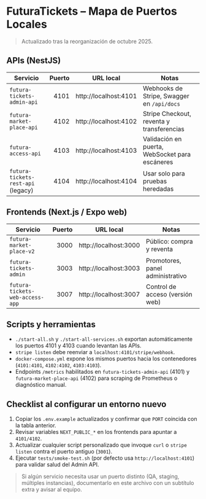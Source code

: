 # FuturaTickets – Mapa de Puertos Locales

> Actualizado tras la reorganización de octubre 2025.

## APIs (NestJS)

| Servicio | Puerto | URL local | Notas |
|----------|-------:|-----------|-------|
| `futura-tickets-admin-api` | 4101 | http://localhost:4101 | Webhooks de Stripe, Swagger en `/api/docs` |
| `futura-market-place-api` | 4102 | http://localhost:4102 | Stripe Checkout, reventa y transferencias |
| `futura-access-api` | 4103 | http://localhost:4103 | Validación en puerta, WebSocket para escáneres |
| `futura-tickets-rest-api` (legacy) | 4104 | http://localhost:4104 | Usar solo para pruebas heredadas |

## Frontends (Next.js / Expo web)

| Servicio | Puerto | URL local | Notas |
|----------|-------:|-----------|-------|
| `futura-market-place-v2` | 3000 | http://localhost:3000 | Público: compra y reventa |
| `futura-tickets-admin` | 3003 | http://localhost:3003 | Promotores, panel administrativo |
| `futura-tickets-web-access-app` | 3007 | http://localhost:3007 | Control de acceso (versión web) |

## Scripts y herramientas

- `./start-all.sh` y `./start-all-services.sh` exportan automáticamente los puertos 4101 y 4103 cuando levantan las APIs.
- `stripe listen` debe reenviar a `localhost:4101/stripe/webhook`.
- `docker-compose.yml` expone los mismos puertos hacia los contenedores (`4101:4101`, `4102:4102`, `4103:4103`).
- Endpoints `/metrics` habilitados en `futura-tickets-admin-api` (4101) y `futura-market-place-api` (4102) para scraping de Prometheus o diagnóstico manual.

## Checklist al configurar un entorno nuevo

1. Copiar los `.env.example` actualizados y confirmar que `PORT` coincida con la tabla anterior.
2. Revisar variables `NEXT_PUBLIC_*` en los frontends para apuntar a `4101/4102`.
3. Actualizar cualquier script personalizado que invoque `curl` o `stripe listen` contra el puerto antiguo (`3001`).
4. Ejecutar `tests/smoke-test.sh` (por defecto usa `http://localhost:4101`) para validar salud del Admin API.

> Si algún servicio necesita usar un puerto distinto (QA, staging, múltiples instancias), documentarlo en este archivo con un subtítulo extra y avisar al equipo. 

